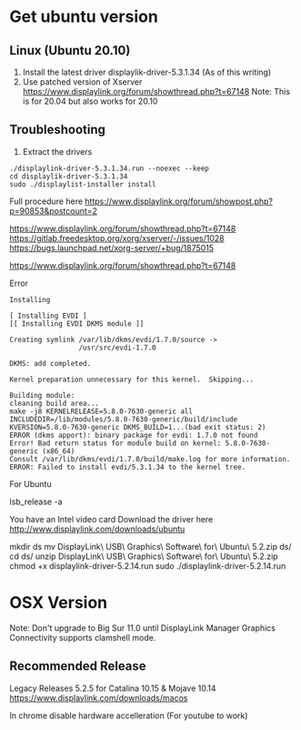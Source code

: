 # Get ubuntu version
## Linux (Ubuntu 20.10)
1. Install the latest driver
    displaylik-driver-5.3.1.34 (As of this writing)
3. Use patched version of Xserver
	https://www.displaylink.org/forum/showthread.php?t=67148
    Note: This is for 20.04 but also works for 20.10
    

## Troubleshooting
1. Extract the drivers
```
./displaylink-driver-5.3.1.34.run --noexec --keep
cd displaylik-driver-5.3.1.34
sudo ./displaylist-installer install
```

Full procedure here
https://www.displaylink.org/forum/showpost.php?p=90853&postcount=2

https://www.displaylink.org/forum/showthread.php?t=67148
https://gitlab.freedesktop.org/xorg/xserver/-/issues/1028
https://bugs.launchpad.net/xorg-server/+bug/1875015

https://www.displaylink.org/forum/showthread.php?t=67148

Error
```
Installing

[ Installing EVDI ]
[[ Installing EVDI DKMS module ]]

Creating symlink /var/lib/dkms/evdi/1.7.0/source ->
                 /usr/src/evdi-1.7.0

DKMS: add completed.

Kernel preparation unnecessary for this kernel.  Skipping...

Building module:
cleaning build area...
make -j8 KERNELRELEASE=5.8.0-7630-generic all INCLUDEDIR=/lib/modules/5.8.0-7630-generic/build/include KVERSION=5.8.0-7630-generic DKMS_BUILD=1...(bad exit status: 2)
ERROR (dkms apport): binary package for evdi: 1.7.0 not found
Error! Bad return status for module build on kernel: 5.8.0-7630-generic (x86_64)
Consult /var/lib/dkms/evdi/1.7.0/build/make.log for more information.
ERROR: Failed to install evdi/5.3.1.34 to the kernel tree.
```


For Ubuntu

lsb_release -a

You have an Intel video card
Download the driver here
http://www.displaylink.com/downloads/ubuntu

mkdir ds
mv DisplayLink\ USB\ Graphics\ Software\ for\ Ubuntu\ 5.2.zip ds/
cd ds/
unzip DisplayLink\ USB\ Graphics\ Software\ for\ Ubuntu\ 5.2.zip 
chmod +x displaylink-driver-5.2.14.run 
sudo ./displaylink-driver-5.2.14.run 

# OSX Version
Note: Don't upgrade to Big Sur 11.0 until DisplayLink Manager Graphics Connectivity supports clamshell mode.

## Recommended Release
Legacy Releases 5.2.5 for Catalina 10.15 & Mojave 10.14
https://www.displaylink.com/downloads/macos


In chrome disable hardware accelleration (For youtube to work)
<!--stackedit_data:
eyJoaXN0b3J5IjpbLTQ5NTU2NDQxNywtMTEwNjgzMzM4NiwtMT
g5OTYyMDI5OCwtMTUwMjc1NDM4Niw2MzMzOTg4MjEsMTE2MTc2
Njg5NiwxODE4NjEyOTMsMTk3MzY1ODE5MywxMTMyMjYxOTc5LC
0yMDI0MDY5MzE1LDE2NDIzNDM2OTIsOTAzMTEyOTYxXX0=
-->